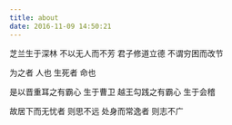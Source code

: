 ```yaml
---
title: about
date: 2016-11-09 14:50:21
---
```


芝兰生于深林
不以无人而不芳
君子修道立德
不谓穷困而改节

为之者
人也
生死者
命也

是以晋重耳之有霸心
生于曹卫
越王勾践之有霸心
生于会稽

故居下而无忧者
则思不远
处身而常逸者
则志不广